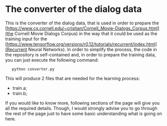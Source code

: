 # The converter of the dialog data

This is the converter of the dialog data, that is used in order to prepare the 
[https://www.cs.cornell.edu/~cristian/Cornell_Movie-Dialogs_Corpus.html](the Cornell Movie Dialogs Corpus) in the way that it could be used as the training input for the [https://www.tensorflow.org/versions/r0.12/tutorials/recurrent/index.html](Recurrent Neural Networks). In order to simplify the process, the code in the repository is self-contained and, in order to prepare the training data, you can just execute the following command:

       python converter.py

This will produce 2 files that are needed for the learning process:

* train.a;
* train.b;

If you would like to know more, following sections of the page will give you all the required details. Though, I would strongly advise you to go through the rest of the page just to have some basic understanding what is going on here.
